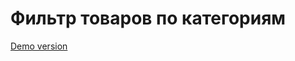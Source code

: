 <h1>Фильтр товаров по категориям</h1>
<a href = "https://snekzip.github.io/DirectoryFilter/">Demo version</a>
